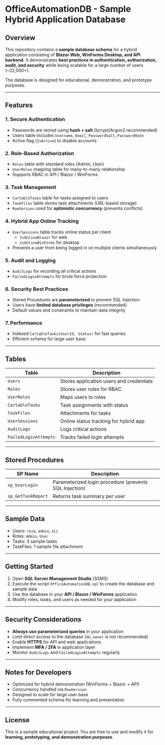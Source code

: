 # OfficeAutomationDB - Sample Hybrid Application Database

## Overview
This repository contains a **sample database schema** for a hybrid application consisting of **Blazor Web, WinForms Desktop, and API backend**. It demonstrates **best practices in authentication, authorization, audit, and security** while being scalable for a large number of users (~22,000+).

The database is designed for educational, demonstration, and prototype purposes.

---

## Features

### 1. Secure Authentication
- Passwords are stored using **hash + salt** (bcrypt/Argon2 recommended)
- Users table includes `Username`, `Email`, `PasswordSalt`, `PasswordHash`
- Active flag (`IsActive`) to disable accounts

### 2. Role-Based Authorization
- `Roles` table with standard roles (Admin, User)
- `UserRoles` mapping table for many-to-many relationship
- Supports RBAC in API / Blazor / WinForms

### 3. Task Management
- `CartableTasks` table for tasks assigned to users
- `TaskFiles` table stores task attachments (URL-based storage)
- `RowVersion` used for **optimistic concurrency** (prevents conflicts)

### 4. Hybrid App Online Tracking
- `UserSessions` table tracks online status per client
  - `IsOnlineBlazor` for web
  - `IsOnlineWinForms` for desktop
- Prevents a user from being logged in on multiple clients simultaneously

### 5. Audit and Logging
- `AuditLogs` for recording all critical actions
- `FailedLoginAttempts` for brute force protection

### 6. Security Best Practices
- Stored Procedures are **parameterized** to prevent SQL Injection
- Users have **limited database privileges** (recommended)
- Default values and constraints to maintain data integrity

### 7. Performance
- Indexed `CartableTasks(UserId, Status)` for fast queries
- Efficient schema for large user base

---

## Tables

| Table | Description |
|-------|-------------|
| `Users` | Stores application users and credentials |
| `Roles` | Stores user roles for RBAC |
| `UserRoles` | Maps users to roles |
| `CartableTasks` | Task assignments with status |
| `TaskFiles` | Attachments for tasks |
| `UserSessions` | Online status tracking for hybrid app |
| `AuditLogs` | Logs critical actions |
| `FailedLoginAttempts` | Tracks failed login attempts |

---

## Stored Procedures

| SP Name | Description |
|---------|-------------|
| `sp_UserLogin` | Parameterized login procedure (prevents SQL Injection) |
| `sp_GetTaskReport` | Returns task summary per user |

---

## Sample Data

- Users: `reza`, `admin`, `ali`
- Roles: `Admin`, `User`
- Tasks: 3 sample tasks
- TaskFiles: 1 sample file attachment

---

## Getting Started

1. Open **SQL Server Management Studio** (SSMS)
2. Execute the script `OfficeAutomationDB.sql` to create the database and sample data
3. Use the database in your **API / Blazor / WinForms** application
4. Modify roles, tasks, and users as needed for your application

---

## Security Considerations

- **Always use parameterized queries** in your application
- Limit direct access to the database (`db_owner` is not recommended)
- Enable **HTTPS** for API and web applications
- Implement **MFA / 2FA** in application layer
- Monitor `AuditLogs` and `FailedLoginAttempts` regularly

---

## Notes for Developers

- Optimized for hybrid demonstration (WinForms + Blazor + API)
- Concurrency handled via `RowVersion`
- Designed to scale for large user base
- Fully commented schema for learning and presentation

---

## License

This is a sample educational project. You are free to use and modify it for **learning, prototyping, and demonstration purposes**.
